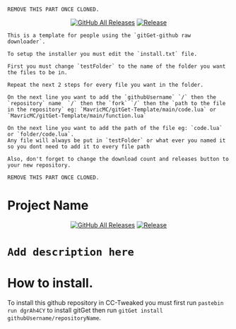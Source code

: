 
```
REMOVE THIS PART ONCE CLONED.
```

<p align="center">
  <a href="https://github.com/MavricMC/gitGet-Template/releases/"><img src="https://img.shields.io/github/downloads/MavricMC/gitGet-Template/total.svg" alt="GitHub All Releases"/></a>
  <a href="https://github.com/MavricMC/gitGet-Template/releases/"><img src="https://img.shields.io/github/release/MavricMC/gitGet-Template.svg" alt="Release"/></a>
</p>

```
This is a template for people using the `gitGet-github raw downloader`.

To setup the installer you must edit the `install.txt` file.

First you must change `testFolder` to the name of the folder you want the files to be in.

Repeat the next 2 steps for every file you want in the folder.

On the next line you want to add the `githubUsername` `/` then the `repository` name  `/` then the `fork` `/` then the `path to the file in the repository` eg: `MavricMC/gitGet-Template/main/code.lua` or `MavricMC/gitGet-Template/main/function.lua`

On the next line you want to add the path of the file eg: `code.lua` or `folder/code.lua`.
Any file will always be put in `testFolder` or what ever you named it so you dont need to add it to every file path

Also, don't forget to change the download count and releases button to your new repository.

REMOVE THIS PART ONCE CLONED.
```
# Project Name

<p align="center">
  <a href="https://github.com/githubUsername/repositoryName/releases/"><img src="https://img.shields.io/github/downloads/githubUsername/repositoryName/total.svg" alt="GitHub All Releases"/></a>
  <a href="https://github.com/githubUsername/repositoryName/releases/"><img src="https://img.shields.io/github/release/githubUsername/repositoryName.svg" alt="Release"/></a>
</p>

# `Add description here`

# How to install.

To install this github repository in CC-Tweaked you must first run `pastebin run dgrAh4CY` to install gitGet then run `gitGet install githubUsername/repositoryName`.
